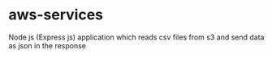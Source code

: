 # aws-services
Node js (Express js) application which reads csv files from s3 and send data as json in the response
